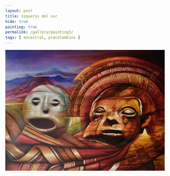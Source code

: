 ```yaml
---
layout: post
title: Coqueros del sur
hide: true
painting: true
permalink: /gallery/painting3/
tags: [ ancestral, precolombino ]
---
```


![Coqueros del sur](/assets/img/paintings/drawing_3.jpeg)
